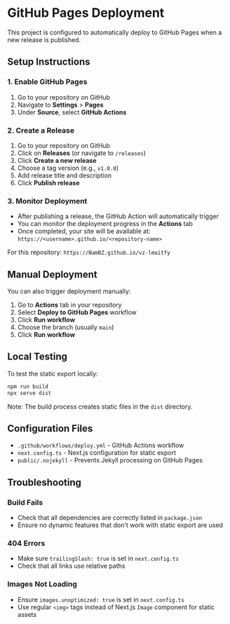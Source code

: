 # GitHub Pages Deployment

This project is configured to automatically deploy to GitHub Pages when a new release is published.

## Setup Instructions

### 1. Enable GitHub Pages

1. Go to your repository on GitHub
2. Navigate to **Settings** > **Pages**
3. Under **Source**, select **GitHub Actions**

### 2. Create a Release

1. Go to your repository on GitHub
2. Click on **Releases** (or navigate to `/releases`)
3. Click **Create a new release**
4. Choose a tag version (e.g., `v1.0.0`)
5. Add release title and description
6. Click **Publish release**

### 3. Monitor Deployment

- After publishing a release, the GitHub Action will automatically trigger
- You can monitor the deployment progress in the **Actions** tab
- Once completed, your site will be available at: `https://<username>.github.io/<repository-name>`

For this repository: `https://NamBZ.github.io/vz-lmaitfy`

## Manual Deployment

You can also trigger deployment manually:

1. Go to **Actions** tab in your repository
2. Select **Deploy to GitHub Pages** workflow
3. Click **Run workflow**
4. Choose the branch (usually `main`)
5. Click **Run workflow**

## Local Testing

To test the static export locally:

```bash
npm run build
npx serve dist
```

Note: The build process creates static files in the `dist` directory.

## Configuration Files

- `.github/workflows/deploy.yml` - GitHub Actions workflow
- `next.config.ts` - Next.js configuration for static export
- `public/.nojekyll` - Prevents Jekyll processing on GitHub Pages

## Troubleshooting

### Build Fails
- Check that all dependencies are correctly listed in `package.json`
- Ensure no dynamic features that don't work with static export are used

### 404 Errors
- Make sure `trailingSlash: true` is set in `next.config.ts`
- Check that all links use relative paths

### Images Not Loading
- Ensure `images.unoptimized: true` is set in `next.config.ts`
- Use regular `<img>` tags instead of Next.js `Image` component for static assets